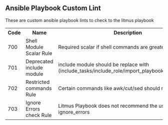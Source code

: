 ## Ansible Playbook Custom Lint
These are custom ansible playbook lints to check to the litmus playbook
<table>
  <th>Code</th>
  <th>Name</th>
  <th>Description</th>
  <tr>
    <td>700</td>
    <td>Shell Module Scalar Rule</td>
    <td>Required scalar if shell commands are greater than three</td>
  </tr>
  <tr>
    <td>701</td>
    <td>Deprecated include module</td>
    <td>include module should be replace with (include_tasks/include_role/import_playbook/import_tasks)</td>
  </tr>
  <tr>
    <td>702</td>
    <td>Restricted commands Rule</td>
    <td>Certain commands like awk/cut/sed should not be use</td>
  </tr>
   <tr>
    <td>703</td>
    <td>Ignore Errors check Rule</td>
    <td>Litmus Playbook does not recommend the use of ignore_errors</td>
  </tr>
</table>